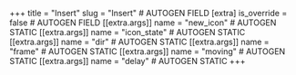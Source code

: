 +++
title = "Insert"
slug = "Insert" # AUTOGEN FIELD
[extra]
is_override = false # AUTOGEN FIELD
[[extra.args]]
name = "new_icon" # AUTOGEN STATIC
[[extra.args]]
name = "icon_state" # AUTOGEN STATIC
[[extra.args]]
name = "dir" # AUTOGEN STATIC
[[extra.args]]
name = "frame" # AUTOGEN STATIC
[[extra.args]]
name = "moving" # AUTOGEN STATIC
[[extra.args]]
name = "delay" # AUTOGEN STATIC
+++